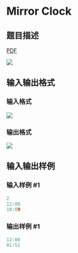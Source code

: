 # Mirror Clock

## 题目描述

[problemUrl]: https://uva.onlinejudge.org/index.php?option=com_onlinejudge&Itemid=8&category=78&page=show_problem&problem=2697

[PDF](https://uva.onlinejudge.org/external/116/p11650.pdf)

![](https://cdn.luogu.com.cn/upload/vjudge_pic/UVA11650/686feef69c066e10b801abe4e453920b4dd6c502.png)

## 输入输出格式

### 输入格式

![](https://cdn.luogu.com.cn/upload/vjudge_pic/UVA11650/4fb75d6e9ffede3d32a2c8aa038658d280ac6d8b.png)

### 输出格式

![](https://cdn.luogu.com.cn/upload/vjudge_pic/UVA11650/ca6f24493fd91ae3ba9c9cab215c1a73e3d762b0.png)

## 输入输出样例

### 输入样例 #1

```cpp
2
12:00
10:09
```


### 输出样例 #1

```cpp
12:00
01:51
```


